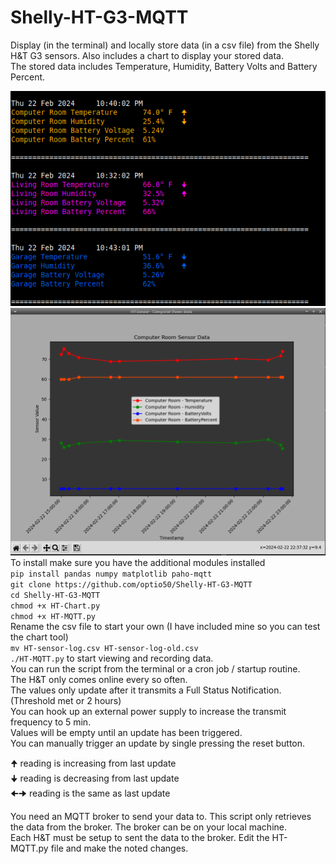 # Shelly-HT-G3-MQTT
Display (in the terminal) and locally store data (in a csv file) from the Shelly H&amp;T G3 sensors. Also includes a chart to display your stored data.    
The stored data includes Temperature, Humidity, Battery Volts and Battery Percent.    


    
![Alt Text](./HT-Terminal.png)    
![Alt Text](./HT-Chart.png)    
To install make sure you have the additional modules installed    
`pip install pandas numpy matplotlib paho-mqtt`    
`git clone https://github.com/optio50/Shelly-HT-G3-MQTT`    
`cd Shelly-HT-G3-MQTT`    
`chmod +x HT-Chart.py`    
`chmod +x HT-MQTT.py`    
Rename the csv file to start your own (I have included mine so you can test the chart tool)    
`mv HT-sensor-log.csv HT-sensor-log-old.csv`   
`./HT-MQTT.py` to start viewing and recording data.    
You can run the script from the terminal or a cron job / startup routine.    
The H&T only comes online every so often.    
The values only update after it transmits a Full Status Notification. (Threshold met or 2 hours)    
You can hook up an external power supply to increase the transmit frequency to 5 min.    
Values will be empty until an update has been triggered.    
You can manually trigger an update by single pressing the reset button.    

    
🠉   reading is increasing from last update    
🠋   reading is decreasing from last update    
🠈🠊 reading is the same as last update    
    
    

You need an MQTT broker to send your data to. This script only retrieves the data from the broker. The broker can be on your local machine.    
Each H&T must be setup to sent the data to the broker. Edit the HT-MQTT.py file and make the noted changes.    

